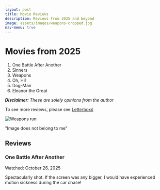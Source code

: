 ```yaml
---
layout: post
title: Movie Reviews
description: Reviews from 2025 and beyond
image: assets/images/weapons-cropped.jpg
nav-menu: true
---
```


# Movies from 2025
1. One Battle After Another
2. Sinners
3. Weapons
4. Oh, Hi!
5. Dog-Man
6. Eleanor the Great

***Disclaimer:** These are solely opinions from the author*

To see more reviews, please see [Letterboxd](https://letterboxd.com/)

![Weapons run](https://static0.srcdn.com/wordpress/wp-content/uploads/2025/08/weapons-cropped.jpg)

"Image does not belong to me"

## Reviews


### One Battle After Another
Watched: October 26, 2025

Spectacularly shot. If the screen was any bigger, I would have experienced motion sickness during the car chase!


